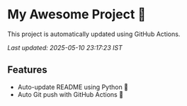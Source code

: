 # My Awesome Project 🚀

This project is automatically updated using GitHub Actions.

_Last updated: 2025-05-10 23:17:23 IST_

## Features
- Auto-update README using Python 🐍
- Auto Git push with GitHub Actions 🤖
